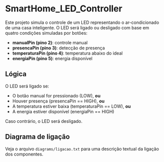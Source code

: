 # SmartHome_LED_Controller

Este projeto simula o controle de um LED representando o ar-condicionado de uma casa inteligente. O LED será ligado ou desligado com base em quatro condições simuladas por botões:

- **manualPin (pino 2)**: controle manual
- **presencaPin (pino 3)**: detecção de presença
- **temperaturaPin (pino 4)**: temperatura abaixo do ideal
- **energiaPin (pino 5)**: energia disponível

## Lógica

O LED será ligado se:
- O botão manual for pressionado (LOW), **ou**
- Houver presença (presencaPin == HIGH), **ou**
- A temperatura estiver baixa (temperaturaPin == LOW), **ou**
- A energia estiver disponível (energiaPin == HIGH)

Caso contrário, o LED será desligado.

## Diagrama de ligação

Veja o arquivo `diagrams/ligacao.txt` para uma descrição textual da ligação dos componentes.
